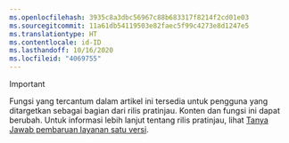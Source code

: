 ```yaml
---
ms.openlocfilehash: 3935c8a3dbc56967c88b683317f8214f2cd01e03
ms.sourcegitcommit: 11a61db54119503e82faec5f99c4273e8d1247e5
ms.translationtype: HT
ms.contentlocale: id-ID
ms.lasthandoff: 10/16/2020
ms.locfileid: "4069755"
---
```

> [!IMPORTANT]
> Fungsi yang tercantum dalam artikel ini tersedia untuk pengguna yang ditargetkan sebagai bagian dari rilis pratinjau. Konten dan fungsi ini dapat berubah. Untuk informasi lebih lanjut tentang rilis pratinjau, lihat [Tanya Jawab pembaruan layanan satu versi](https://docs.microsoft.com/dynamics365/unified-operations/fin-and-ops/get-started/one-version).
